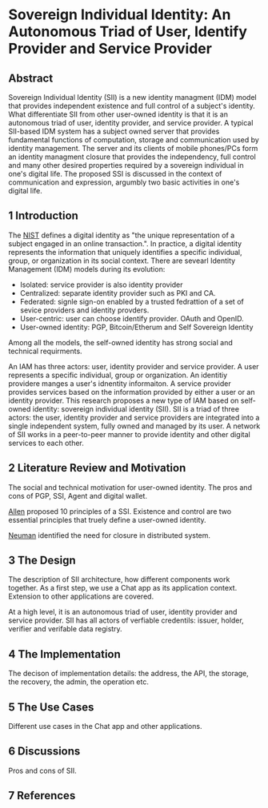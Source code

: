 # Sovereign Individual Identity: An Autonomous Triad of User, Identify Provider and Service Provider

## Abstract

Sovereign Individual Identity (SII) is a new identity managment (IDM) model that provides independent existence and full control of a subject's identity. What differentiate SII from other user-owned identity is that it is an autonomous triad of user, identity provider, and service provider. A typical SII-based IDM system has a subject owned server that provides fundamental functions of computation, storage and communication used by identity management. The server and its clients of mobile phones/PCs form an identity managment closure that provides the independency, full control and many other desired properties required by a sovereign individual in one's digital life. The proposed SSI is discussed in the context of communication and expression, argumbly two basic activities in one's digital life.

## 1 Introduction

The [NIST][1] defines a digital identity as "the unique representation of a subject engaged in an online transaction.". In practice, a digital identity represents the information that uniquely identifies a specific individual, group, or organization in its social context. There are sevearl Identity Management (IDM) models during its evolution:

- Isolated: service provider is also identity provider
- Centralized: separate identity provider such as PKI and CA.
- Federated: signle sign-on enabled by a trusted fedrattion of a set of sevice providers and identity provders.
- User-centric: user can choose identify provider. OAuth and OpenID.
- User-owned identity: PGP, Bitcoin/Etherum and Self Sovereign Identity

Among all the models, the self-owned identity has strong social and technical requirments.

An IAM has three actors: user, identity provider and service provider. A user represents a specific individual, group or organization. An identitiy providere manges a user's idnentity informaiton. A service provider provides services based on the information provided by either a user or an identity provider. This research proposes a new type of IAM based on self-owned identity: sovereign individual identity (SII). SII is a triad of three actors: the user, identity provider and service providers are integrated into a single independent system, fully owned and managed by its user. A network of SII works in a peer-to-peer manner to provide identity and other digital services to each other.

## 2 Literature Review and Motivation

The social and technical motivation for user-owned identity.
The pros and cons of PGP, SSI, Agent and digital wallet.

[Allen][2] proposed 10 principles of a SSI. Existence and control are two essential principles that truely define a user-owned identity.

[Neuman][3] identified the need for closure in distributed system.

## 3 The Design

The description of SII architecture, how different components work together. As a first step, we use a Chat app as its application context. Extension to other applications are covered.

At a high level, it is an autonomous triad of user, identity provider and service provider. SII has all actors of verfiable credentils: issuer, holder, verifier and verifable data registry.

## 4 The Implementation

The decison of implementation details: the address, the API, the storage, the recovery, the admin, the operation etc.

## 5 The Use Cases

Different use cases in the Chat app and other applications.

## 6 Discussions

Pros and cons of SII.

## 7 References

[1]: https://pages.nist.gov/800-63-3/sp800-63-3.html "Digital Identity Guidelines"
[2]: http://www.lifewithalacrity.com/2016/04/the-path-to-self-soverereign-identity.html "The Path to Self-Sovereign Identity"
[3]: https://dl.acm.org/doi/abs/10.1145/70730.70735 "The need for closure in large distributed systems"
